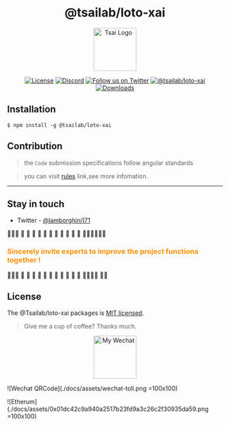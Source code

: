 <h1 align="center">@tsailab/loto-xai</h1>
<p align="center" >
  <a href="https://github.com/tsai-plat" target="blank">
    <img src="https://ucarecdn.com/eac2c945-177d-4fc9-8bc1-fa2be48ad3a2/lotolab_golden.svg" width="100" alt="Tsai Logo" />
  </a>
</p>

<p align="center">
  <a href="https://www.npmjs.com/~tsailab" target="_blank"><img src="https://img.shields.io/npm/l/%40tsailab%2Floto-xai?color=%23FFDEAD&label=License" alt="License" /></a>
  <a href="https://discord.gg/lotolab" target="_blank"><img src="https://img.shields.io/badge/discord-online-brightgreen.svg" alt="Discord"/></a>
  <a href="https://x.com/lamborghini171" target="_blank"><img src="https://img.shields.io/twitter/follow/nestframework.svg?style=social&label=Follow" alt="Follow us on Twitter"></a>  
  <a href="https://www.npmjs.com/~tsailab" target="_blank"><img src="https://img.shields.io/npm/v/%40tsailab%2Floto-xai" alt="@tsailab/loto-xai" /></a>
  <a href="https://www.npmjs.com/~tsailab" target="_blank"><img src="https://img.shields.io/npm/dy/%40tsailab%2Floto-xai?style=flat&logoColor=%23FA0809" alt="Downloads" /></a>
</p>

## Installation

```
$ npm install -g @tsailab/loto-xai
```

## Contribution 

> the `Code` submission specifications follow angular standards

> you can visit [rules](https://github.com/tsai-plat/.github/blob/main/wiki/commit-rules.md) link,see more infomation. 

------

## Stay in touch

- Twitter - [@lamborghini171](https://twitter.com/lamborghini171)

:revolving_hearts::revolving_hearts::revolving_hearts: :raising_hand: :raising_hand: :raising_hand: :raising_hand: :raising_hand: :raising_hand: :raising_hand: :raising_hand: :raising_hand: :raising_hand: :raising_hand: :raising_hand::raising_hand::raising_hand::revolving_hearts::revolving_hearts::revolving_hearts:

<font color="#ff8f00"><h3>Sincerely invite experts to improve the project functions together !</h3></font>

:revolving_hearts::revolving_hearts::revolving_hearts: :raising_hand: :raising_hand: :raising_hand: :raising_hand: :raising_hand: :raising_hand: :raising_hand: :raising_hand: :raising_hand: :raising_hand: :raising_hand: :raising_hand::raising_hand::raising_hand::revolving_hearts: :revolving_hearts::revolving_hearts:

## License

The @Tsailab/loto-xai packages is [MIT licensed](LICENSE).

> Give me a cup of coffee? Thanks much.

<center>
  <img src="https://ucarecdn.com/8dd30913-02fb-4d06-b341-759e186a611a/lanberyethda59.png" width="100" height="100" alt="My Wechat"/>
</center>

![Wechat QRCode](./docs/assets/wechat-toll.png =100x100)

![Etherum](./docs/assets/0x01dc42c9a940a2517b23fd9a3c26c2f30935da59.png =100x100)
